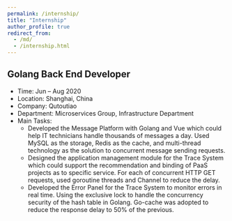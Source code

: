 ```yaml
---
permalink: /internship/
title: "Internship"
author_profile: true
redirect_from: 
  - /md/
  - /internship.html
---
```



## Golang Back End Developer
* Time: Jun – Aug 2020
* Location:   Shanghai, China
* Company:    Qutoutiao
* Department: Microservices Group, Infrastructure Department
* Main Tasks:
  * Developed the Message Platform with Golang and Vue which could help IT technicians handle thousands of messages a day. Used MySQL as the storage, Redis as the cache, and multi-thread technology as the solution to concurrent message sending requests.
  * Designed the application management module for the Trace System which could support the recommendation and binding of PaaS projects as to specific service. For each of concurrent HTTP GET requests, used goroutine threads and Channel to reduce the delay.
  * Developed the Error Panel for the Trace System to monitor errors in real time. Using the exclusive lock to handle the concurrency security of the hash table in Golang. Go-cache was adopted to reduce the response delay to 50% of the previous.
